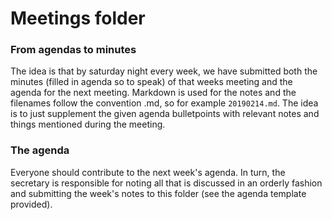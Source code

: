# Meetings folder

### From agendas to minutes
The idea is that by saturday night every week, we have submitted both the minutes (filled in agenda so to speak) of that weeks meeting and the agenda for the next meeting. Markdown is used for the notes and the filenames follow the convention <YEAR><MONTH><DAY>.md, so for example `20190214.md`. The idea is to just supplement the given agenda bulletpoints with relevant notes and things mentioned during the meeting.

### The agenda
Everyone should contribute to the next week's agenda. In turn, the secretary is responsible for noting all that is discussed in an orderly fashion and submitting the week's notes to this folder (see the agenda template provided).